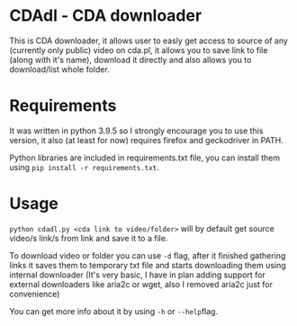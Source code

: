 # CDAdl - CDA downloader
This is CDA downloader, it allows user to easly get access to source of any (currently only public) video on cda.pl, it allows you to save link to file (along with it's name), download it directly and also allows you to download/list whole folder.

# Requirements
It was written in python 3.9.5 so I strongly encourage you to use this version, it also (at least for now) requires firefox and geckodriver in PATH. 

Python libraries are included in requirements.txt file, you can install them using `pip install -r requirements.txt`.

# Usage
`python cdadl.py <cda link to video/folder>` will by default get source video/s link/s from link and save it to a file.

To download video or folder you can use `-d` flag, after it finished gathering links it saves them to temporary txt file and starts downloading them using internal downloader (It's very basic, I have in plan adding support for external downloaders like aria2c or wget, also I removed aria2c just for convenience)

You can get more info about it by using `-h` or `--help`flag.
